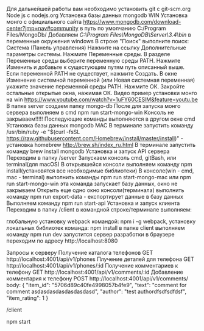 Для дальнейшей работы вам необходимо установить git c git-scm.org
Node js c nodejs.org
Установка базы данных mongodb WIN
Установка монго с официального сайта https://www.mongodb.com/download-center?jmp=nav#community в путь по умолчанию C:/Program Files/MongoDb/
Добавляем *C:\Program Files\MongoDB\Server\3.4\bin* в переменные окружения windows В строке "Поиск" выполните поиск: Система (Панель управления) Нажмите на ссылку Дополнительные параметры системы. Нажмите Переменные среды. В разделе Переменные среды выберите переменную среды PATH. Нажмите Изменить и добавьте к сущестующим путям путь описанный выше. Если переменной PATH не существует, нажмите Создать. В окне Изменение системной переменной (или Новая системная переменная) укажите значение переменной среды PATH. Нажмите ОК. Закройте остальные открытые окна, нажимая ОК. Видео пример установки монго на win https://www.youtube.com/watch?v=1uFY60CESlM&feature=youtu.be
В папке server создаем папку mongo-db
После для запуска монго сервера выполняем в cmd npm run start-mongo-win
Консоль не закрываем!!!!! Последующие команды выполняются в другом окне cmd
Установка базы данных mongodb MAC
В терминале запустить команду /usr/bin/ruby -e "$(curl -fsSL https://raw.githubusercontent.com/Homebrew/install/master/install)" - установка homebrew http://brew.sh/index_ru.html
В терминале запустить команду brew install mongodb
Установка и запуск API сервера
Переходим в папку /server
Запускаем консоль cmd, gitBash, или terminal(для macOS)
В открывшейся консоли выполняем команду npm install(установятся все необходимые библиотеки)
В консоле(win - cmd, mac - terminal) выполнить команды npm run start-mongo-mac или npm run start-mongo-win эта команда запускает базу данных, окно не закрываем
Открыть еще одно окно консоли(терминала) выполнить команду npm run export-data - експортирует данные в базу данных
Выполняем команду npm run start-api
Установка и запуск клиента
Переходим в папку /client в командной строке/терминале выполняем:

глобальную установку webpack командой: npm i -g webpack,
установку локальных библиотек команда: npm install
в папке client выполняем команду npm run dev запустится сервер разработки
в браузере переходим по адресу http://localhost:8080

Запросы к серверу
Получение каталога телефонов GET http://localhost:4001/api/v1/phones Плучение деталей для телефона GET http://localhost:4001/api/v1/phones/:id Получение комментариев к телефону GET http://localhost:4001/api/v1/comments/:id Добавление комментария к телефону POST http://localhost:4001/api/v1/comments/ body: { "item_id": "5706d89c40fe4998057b4fe9", "text": "comment for comment asdasdasdasdasdasdasd", "author": "test authordfsdfsdfdsf", "item_rating": 1 }

/client

npm start
